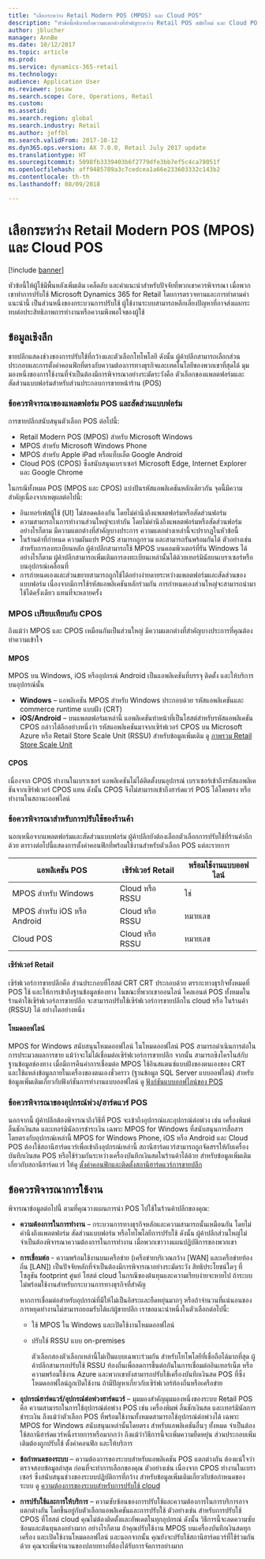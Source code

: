 ```yaml
---
title: "เลือกระหว่าง Retail Modern POS (MPOS) และ Cloud POS"
description: "หัวข้อนี้อธิบายถึงความแตกต่างที่สำคัญระหว่าง Retail POS สมัยใหม่ และ Cloud POS ซึ่งยังอธิบายปัจจัยต่างๆ ที่ผู้ค้าปลีกที่กำลังใช้งาน Microsoft Dynamics 365 for Retail ควรพิจารณา เพื่อช่วยให้พวกเขาเลือกสิ่งที่ดีที่สุดสำหรับความต้องการของพวกเขา"
author: jblucher
manager: AnnBe
ms.date: 10/12/2017
ms.topic: article
ms.prod: 
ms.service: dynamics-365-retail
ms.technology: 
audience: Application User
ms.reviewer: josaw
ms.search.scope: Core, Operations, Retail
ms.custom: 
ms.assetid: 
ms.search.region: global
ms.search.industry: Retail
ms.author: jeffbl
ms.search.validFrom: 2017-10-12
ms.dyn365.ops.version: AX 7.0.0, Retail July 2017 update
ms.translationtype: HT
ms.sourcegitcommit: 5098fb3339403b6f2779dfe3bb7ef5c4ca78051f
ms.openlocfilehash: aff9485789a3c7cedcea1a66e233603332c143b2
ms.contentlocale: th-th
ms.lasthandoff: 08/09/2018

---
```


# <a name="choose-between-retail-modern-pos-mpos-and-cloud-pos"></a>เลือกระหว่าง Retail Modern POS (MPOS) และ Cloud POS

[!include [banner](includes/banner.md)]

หัวข้อนี้ให้ผู้ใช้มีพื้นหลังเพิ่มเติม เคล็ดลับ และคำแนะนำสำหรับปัจจัยที่พวกเขาควรพิจารณา เมื่อพวกเขาทำการปรับใช้ Microsoft Dynamics 365 for Retail โดยการตรวจทานและการทำตามคำแนะนำนี้ เป็นส่วนหนึ่งของกระบวนการปรับใช้ ผู้ใช้งานระบบสามารถหลีกเลี่ยงปัญหาที่อาจส่งผลกระทบต่อประสิทธิภาพการทำงานหรือความพึงพอใจของผู้ใช้

## <a name="insights"></a>ข้อมูลเชิงลึก
ขายปลีกแสดงช่วงของการปรับใช้ที่กว้างและตัวเลือกโทโพโลยี ดังนั้น ผู้ค้าปลีกสามารถเลือกส่วนประกอบและการตั้งค่าคอนฟิกที่ตรงกับความต้องการทางธุรกิจและเทคโนโลยีของพวกเขาที่สุดได้ มุมมองหนึ่งของการใช้งานที่จำเป็นต้องมีการพิจารณาอย่างระมัดระวังคือ ตัวเลือกของแพลตฟอร์มและสัดส่วนแบบฟอร์มสำหรับส่วนประกอบการขายหน้าร้าน (POS)

### <a name="pos-platform-and-form-factor-considerations"></a>ข้อควรพิจารณาของแพลตฟอร์ม POS และสัดส่วนแบบฟอร์ม
การขายปลีกสนับสนุนตัวเลือก POS ต่อไปนี้:

- Retail Modern POS (MPOS) สำหรับ Microsoft Windows
- MPOS สำหรับ Microsoft Windows Phone
- MPOS สำหรับ Apple iPad หรือแท็บเล็ต Google Android
- Cloud POS (CPOS) ซึ่งสนับสนุนเบราเซอร์ Microsoft Edge, Internet Explorer และ Google Chrome

ในกรณีทั้งหมด POS (MPOS และ CPOS) แบ่งปันรหัสแอพลิเคชันหลักเดียวกัน จุดนี้มีความสำคัญเนื่องจากเหตุผลต่อไปนี้:

- อินเทอร์เฟสผู้ใช้ (UI) ไม่สอดคล้องกัน โดยไม่คำนึงถึงแพลตฟอร์มหรือสัดส่วนฟอร์ม
- ความสามารถในการทำงานส่วนใหญ่จะเท่ากัน โดยไม่คำนึงถึงแพลตฟอร์มหรือสัดส่วนฟอร์ม อย่างไรก็ตาม มีความแตกต่างที่สำคัญบางประการ ความแตกต่างเหล่านี้จะปรากฏในหัวข้อนี้
- ในร้านค้าที่กำหนด ความผันแปร POS สามารถถูกรวม และสามารถรันพร้อมกันได้ ตัวอย่างเช่น สำหรับการลงทะเบียนหลัก ผู้ค้าปลีกสามารถใช้ MPOS บนคอมพิวเตอร์ที่รัน Windows ได้ อย่างไรก็ตาม ผู้ค้าปลีกสามารถเพิ่มเติมการลงทะเบียนเหล่านั้นได้ด้วยเทอร์มินัลบนเบราเซอร์หรือบนอุปกรณ์เคลื่อนที่
- การกำหนดเองและส่วนขยายสามารถถูกใช้ได้อย่างง่ายดายระหว่างแพลตฟอร์มและสัดส่วนของแบบฟอร์ม เนื่องจากมีการใช้รหัสแอพลิเคชันหลักร่วมกัน การกำหนดเองส่วนใหญ่จะสามารถนำมาใช้ได้ครั้งเดียว แทนที่จะหลายครั้ง

### <a name="mpos-vs-cpos"></a>MPOS เปรียบเทียบกับ CPOS
ถึงแม้ว่า MPOS และ CPOS เหมือนกันเป็นส่วนใหญ่ มีความแตกต่างที่สำคัญบางประการที่คุณต้องทำความเข้าใจ

#### <a name="mpos"></a>MPOS

MPOS บน Windows, iOS หรืออุปกรณ์ Android เป็นแอพลิเคชันที่บรรจุ ติดตั้ง และให้บริการ บนอุปกรณ์นั้น

- **Windows** – แอพลิเคชัน MPOS สำหรับ Windows ประกอบด้วย รหัสแอพลิเคชันและ commerce runtime แบบฝัง (CRT) 
- **iOS/Android** – บนแพลตฟอร์มเหล่านี้ แอพลิเคชันทำหน้าที่เป็นโฮสต์สำหรับรหัสแอพลิเคชัน CPOS กล่าวได้อีกอย่างหนึ่งว่า รหัสแอพลิเคชันมาจากเซิร์ฟเวอร์ CPOS บน Microsoft Azure หรือ Retail Store Scale Unit (RSSU) สำหรับข้อมูลเพิ่มเติม ดู [ภาพรวม Retail Store Scale Unit](https://docs.microsoft.com/en-us/dynamics365/unified-operations/retail/dev-itpro/retail-store-system-begin)

#### <a name="cpos"></a>CPOS

เนื่องจาก CPOS ทำงานในเบราเซอร์ แอพลิเคชันไม่ได้ติดตั้งบนอุปกรณ์ เบราเซอร์เข้าถึงรหัสแอพลิเคชันจากเซิร์ฟเวอร์ CPOS แทน ดังนั้น CPOS จึงไม่สามารถเข้าถึงฮาร์ดแวร์ POS ได้โดยตรง หรือทำงานในสถานะออฟไลน์

### <a name="store-deployment-considerations"></a>ข้อควรพิจารณาสำหรับการปรับใช้ของร้านค้า
นอกเหนือจากแพลตฟอร์มและสัดส่วนแบบฟอร์ม ผู้ค้าปลีกยังต้องเลือกตัวเลือกการปรับใช้ที่ร้านค้าอีกด้วย ตารางต่อไปนี้แสดงการตั้งค่าคอนฟิกที่พร้อมใช้งานสำหรับตัวเลือก POS แต่ละรายการ

| แอพลิเคชัน POS         | เซิร์ฟเวอร์ Retail | พร้อมใช้งานแบบออฟไลน์ |
|-------------------------|---------------|-------------------|
| MPOS สำหรับ Windows        | Cloud หรือ RSSU | ใช่               |
| MPOS สำหรับ iOS หรือ Android | Cloud หรือ RSSU | หมายเลข                |
| Cloud POS               | Cloud หรือ RSSU | หมายเลข                |

#### <a name="retail-server"></a>เซิร์ฟเวอร์ Retail

เซิร์ฟเวอร์การขายปลีกคือ ส่วนประกอบที่โฮสต์ CRT CRT ประกอบด้วย ตรรกะทางธุรกิจทั้งหมดที่ POS ใช้ และให้การเข้าถึงฐานข้อมูลช่องทาง ในขณะที่พวกเขาออนไลน์ ไคลเอนต์ POS ทั้งหมดในร้านค้าใช้เซิร์ฟเวอร์การขายปลีก จะสามารถปรับใช้เซิร์ฟเวอร์การขายปลีกใน cloud หรือ ในร้านค้า (RSSU) ได้ อย่างใดอย่างหนึ่ง

#### <a name="offline-mode"></a>โหมดออฟไลน์

MPOS for Windows สนับสนุนโหมดออฟไลน์ ในโหมดออฟไลน์ POS สามารถดำเนินการต่อในการประมวลผลการขาย แม้ว่าจะไม่ได้เชื่อมต่อเซิร์ฟเวอร์การขายปลีก จากนั้น สามารถซิงโครไนส์กับฐานข้อมูลช่องทาง เมื่อมีการคืนค่าการเชื่อมต่อ MPOS ใช้อินสแตนซ์แบบฝังของตนเองของ CRT และใช้แหล่งข้อมูลภายในเครื่องของตนเองชั่วคราว (ฐานข้อมูล SQL Server แบบออฟไลน์) สำหรับข้อมูลเพิ่มเติมเกี่ยวกับฟังก์ชันการทำงานแบบออฟไลน์ ดู [ฟังก์ชันแบบออฟไลน์ของ POS](https://docs.microsoft.com/en-us/dynamics365/unified-operations/retail/pos-offline-functionality)

### <a name="pos-peripheralhardware-considerations"></a>ข้อควรพิจารณาของอุปกรณ์พ่วง/ฮาร์ดแวร์ POS
นอกจากนี้ ผู้ค้าปลีกต้องพิจารณาถึงวิธีที่ POS จะเข้าถึงอุปกรณ์และอุปกรณ์ต่อพ่วง เช่น เครื่องพิมพ์ ลิ้นชักเงินสด และเทอร์มินัลการชำระเงิน เฉพาะ MPOS for Windows ที่สนับสนุนการสื่อสารโดยตรงกับอุปกรณ์เหล่านี้ MPOS for Windows Phone, iOS หรือ Android และ Cloud POS ต้องใช้สถานีฮาร์ดแวร์เพื่อเข้าถึงอุปกรณ์เหล่านี้ สถานีฮาร์ดแวร์สามารถถูกจัดสรรให้กับเครื่องบันทึกเงินสด POS หรือใช้ร่วมกันระหว่างเครื่องบันทึกเงินสดในร้านค้าได้ด้วย สำหรับข้อมูลเพิ่มเติมเกี่ยวกับสถานีฮาร์ดแวร์ ให้ดู [ตั้งค่าคอนฟิกและติดตั้งสถานีฮาร์ดแวร์การขายปลีก](https://docs.microsoft.com/en-us/dynamics365/unified-operations/retail/retail-hardware-station-configuration-installation)

## <a name="implementation-considerations"></a>ข้อควรพิจารณาการใช้งาน
พิจารณาข้อมูลต่อไปนี้ ตามที่คุณวางแผนการนำ POS ไปใช้ในร้านค้าปลีกของคุณ:

- **ความต้องการในการทำงาน** – กระบวนการทางธุรกิจหลักและความสามารถนั้นเหมือนกัน โดยไม่คำนึงถึงแพลตฟอร์ม สัดส่วนแบบฟอร์ม หรือโทโพโลยีการปรับใช้ ดังนั้น ผู้ค้าปลีกส่วนใหญ่ไม่จำเป็นต้องพิจารณาความต้องการในการทำงาน เมื่อพวกเขาวางแผนปฏิบัติการของพวกเขา
- **การเชื่อมต่อ** - ความพร้อมใช้งานบนเครือข่าย (เครือข่ายบริเวณกว้าง \[WAN\] และเครือข่ายท้องถิ่น \[LAN\]) เป็นปัจจัยหลักที่จำเป็นต้องมีการพิจารณาอย่างระมัดระวัง สิทธิประโยชน์ใดๆ ที่โซลูชัน footprint ศูนย์ โฮสต์ cloud ในกรณีของต้นทุนและความเรียบง่ายจะหายไป ถ้าระบบไม่พร้อมใช้งานสำหรับกระบวนการทางธุรกิจที่สำคัญ

    หากการเชื่อมต่อสำหรับอุปกรณ์ที่มีให้ไม่เป็นอิสระและยืดหยุ่นมากๆ หรือถ้าจำนวนที่แน่นอนของการหยุดทำงานไม่สามารถยอมรับได้แก่ผู้ขายปลีก เราขอแนะนำหนึ่งในตัวเลือกต่อไปนี้:

  - ใช้ MPOS ใน Windows และเปิดใช้งานโหมดออฟไลน์
  - ปรับใช้ RSSU แบบ on-premises

    ตัวเลือกสองตัวเลือกเหล่านี้ไม่เป็นแบบเฉพาะร่วมกัน สำหรับโทโพโลยีที่เชื่อถือได้มากที่สุด ผู้ค้าปลีกสามารถปรับใช้ RSSU ท้องถิ่นเพื่อลดการขึ้นต่อกันในการเชื่อมต่ออินเทอร์เน็ต หรือความพร้อมใช้งาน Azure และพวกเขายังสามารถปรับใช้เครื่องบันทึกเงินสด POS ที่ซึ่งโหมดออฟไลน์ถูกเปิดใช้งาน ถ้ามีปัญหาเกี่ยวกับเซิร์ฟเวอร์ท้องถิ่นหรือเครือข่าย

- **อุปกรณ์ฮาร์ดแวร์/อุปกรณ์ต่อพ่วงฮาร์ดแวร์** – มุมมองสำคัญมุมมองหนึ่งของระบบ Retail POS คือ ความสามารถในการใช้อุปกรณ์ต่อพ่วง POS เช่น เครื่องพิมพ์ ลิ้นชักเงินสด และเทอร์มินัลการชำระเงิน ถึงแม้ว่าตัวเลือก POS ที่พร้อมใช้งานทั้งหมดสามารถใช้อุปกรณ์ต่อพ่วงได้ เฉพาะ MPOS for Windows สนับสนุนเหล่านั้นโดยตรง สำหรับแอพลิเคชันอื่นๆ ทั้งหมด จำเป็นต้องใช้สถานีฮาร์ดแวร์หนึ่งรายการหรือมากกว่า ถึงแม้ว่าวิธีการนี้จะเพิ่มความยืดหยุ่น ส่วนประกอบเพิ่มเติมต้องถูกปรับใช้ ตั้งค่าคอนฟิก และให้บริการ
- **ข้อกำหนดของระบบ** – ความต้องการของระบบสำหรับแอพลิเคชัน POS แตกต่างกัน ต้องแน่ใจว่าตรวจสอบข้อมูลล่าสุด ก่อนที่จะทำการเลือกของคุณ ตัวอย่างเช่น เนื่องจาก CPOS ทำงานในเบราเซอร์ ซึ่งสนับสนุนช่วงของระบบปฏิบัติการที่กว้าง สำหรับข้อมูลเพิ่มเติมเกี่ยวกับข้อกำหนดของระบบ ดู [ความต้องการของระบบสำหรับการปรับใช้ cloud](https://docs.microsoft.com/en-us/dynamics365/unified-operations/fin-and-ops/get-started/system-requirements)
- **การปรับใช้และการให้บริการ** – ความซับซ้อนของการปรับใช้และความต้องการในการบริการอาจแตกต่างกัน โดยขึ้นอยู่กับตัวเลือกแอพลิเคชันและการปรับใช้ ตัวอย่างเช่น สำหรับการปรับใช้ CPOS ที่โฮสต์ cloud คุณไม่ต้องติดตั้งและอัพเดตในทุกอุปกรณ์ ดังนั้น วิธีการนี้จะลดความซับซ้อนและต้นทุนลงอย่างมาก อย่างไรก็ตาม ถ้าคุณปรับใช้งาน MPOS บนเครื่องบันทึกเงินสดทุกเครื่อง และเปิดใช้งานโหมดออฟไลน์ และนอกจากนั้น คุณยังจะปรับใช้สถานีฮาร์ดแวร์ที่ใช้ร่วมกันด้วย คุณจะเพิ่มจำนวนของปลายทางที่ต้องได้รับการจัดการอย่างมาก

